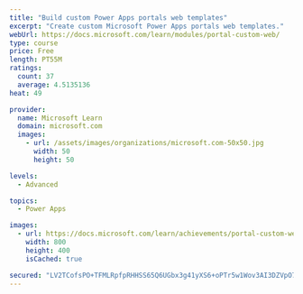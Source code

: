 ```yaml
---
title: "Build custom Power Apps portals web templates"
excerpt: "Create custom Microsoft Power Apps portals web templates."
webUrl: https://docs.microsoft.com/learn/modules/portal-custom-web/
type: course
price: Free
length: PT55M
ratings:
  count: 37
  average: 4.5135136
heat: 49

provider:
  name: Microsoft Learn
  domain: microsoft.com
  images:
    - url: /assets/images/organizations/microsoft.com-50x50.jpg
      width: 50
      height: 50

levels:
  - Advanced

topics:
  - Power Apps

images:
  - url: https://docs.microsoft.com/learn/achievements/portal-custom-web-social.png
    width: 800
    height: 400
    isCached: true

secured: "LV2TCofsPO+TFMLRpfpRHHSS65Q6UGbx3g41yXS6+oPTr5w1Wov3AI3DZVpO76ejU2nPZfyyj0ozuAunZcwpjfynqBDFG+z9a6pEcmgocAZ4GLnf62DnyVvfVRj4VuFDQ4vJvz4toOxD/i/3pcDyL2STyCAmiR1dlgtcNTW6HkYy79ON4qD0Ms1hz73YWZ/N6/RA8LzOL9D/Rh23fEao/4qTlmmrrst9hOpnn1Haz1k6lpc0dSZXtdsXd/CCPA/4k20rTFZwoiZVE84k0Qg+oyBei6Kld7IbrYXhBzxIIiwtfY3KcTBx0X58USnpgMonytBrmZneRAQit4wyX7oI1xG9vWTjicN7J+lXb3OSkS8uiJL5U7UqdvByJa/X8u4ztuf9JMjfJ3F4p16Z6jcXRLreZS9LhEvO/ehSb7tVRzk=;HWZcZ028ShW+jDaDeFwzLw=="
---
```


